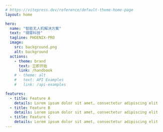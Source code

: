 ```yaml
---
# https://vitepress.dev/reference/default-theme-home-page
layout: home

hero:
  name: "智能无人机解决方案"
  text: "翎霄科技"
  tagline: PHOENIX-PRO
  image:
    src: background.png
    alt: background
  actions:
    - theme: brand
      text: 立即开始
      link: /handbook
    # - theme: alt
    #   text: API Examples
    #   link: /api-examples

features:
  - title: Feature A
    details: Lorem ipsum dolor sit amet, consectetur adipiscing elit
  - title: Feature B
    details: Lorem ipsum dolor sit amet, consectetur adipiscing elit
  - title: Feature C
    details: Lorem ipsum dolor sit amet, consectetur adipiscing elit
---
```



